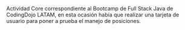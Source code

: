 Actividad Core correspondiente al Bootcamp de Full Stack Java de CodingDojo LATAM, en esta ocasión había que realizar una tarjeta de usuario para poner a prueba el manejo de posiciones. 

